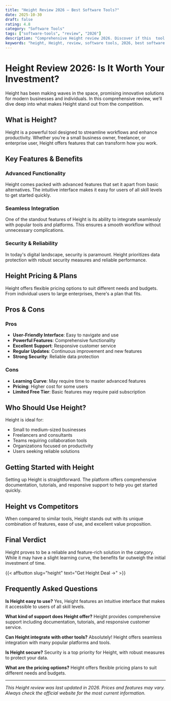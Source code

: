 ```yaml
---
title: "Height Review 2026 – Best Software Tools?"
date: 2025-10-30
draft: false
rating: 4.8
category: "Software Tools"
tags: ["software-tools", "review", "2026"]
description: "Comprehensive Height review 2026. Discover if this  tool is the best choice for your needs."
keywords: "height, Height, review, software tools, 2026, best software tools"
---
```


# Height Review 2026: Is It Worth Your Investment?

Height has been making waves in the  space, promising innovative solutions for modern businesses and individuals. In this comprehensive review, we'll dive deep into what makes Height stand out from the competition.

## What is Height?

Height is a powerful  tool designed to streamline workflows and enhance productivity. Whether you're a small business owner, freelancer, or enterprise user, Height offers features that can transform how you work.

## Key Features & Benefits

### Advanced Functionality
Height comes packed with advanced features that set it apart from basic alternatives. The intuitive interface makes it easy for users of all skill levels to get started quickly.

### Seamless Integration
One of the standout features of Height is its ability to integrate seamlessly with popular tools and platforms. This ensures a smooth workflow without unnecessary complications.

### Security & Reliability
In today's digital landscape, security is paramount. Height prioritizes data protection with robust security measures and reliable performance.

## Height Pricing & Plans

Height offers flexible pricing options to suit different needs and budgets. From individual users to large enterprises, there's a plan that fits.

## Pros & Cons

### Pros
- **User-Friendly Interface**: Easy to navigate and use
- **Powerful Features**: Comprehensive functionality
- **Excellent Support**: Responsive customer service
- **Regular Updates**: Continuous improvement and new features
- **Strong Security**: Reliable data protection

### Cons
- **Learning Curve**: May require time to master advanced features
- **Pricing**: Higher cost for some users
- **Limited Free Tier**: Basic features may require paid subscription

## Who Should Use Height?

Height is ideal for:
- Small to medium-sized businesses
- Freelancers and consultants
- Teams requiring collaboration tools
- Organizations focused on productivity
- Users seeking reliable  solutions

## Getting Started with Height

Setting up Height is straightforward. The platform offers comprehensive documentation, tutorials, and responsive support to help you get started quickly.

## Height vs Competitors

When compared to similar tools, Height stands out with its unique combination of features, ease of use, and excellent value proposition.

## Final Verdict

Height proves to be a reliable and feature-rich solution in the  category. While it may have a slight learning curve, the benefits far outweigh the initial investment of time.

{{< affbutton slug="height" text="Get Height Deal →" >}}

## Frequently Asked Questions

**Is Height easy to use?**
Yes, Height features an intuitive interface that makes it accessible to users of all skill levels.

**What kind of support does Height offer?**
Height provides comprehensive support including documentation, tutorials, and responsive customer service.

**Can Height integrate with other tools?**
Absolutely! Height offers seamless integration with many popular platforms and tools.

**Is Height secure?**
Security is a top priority for Height, with robust measures to protect your data.

**What are the pricing options?**
Height offers flexible pricing plans to suit different needs and budgets.

---

*This Height review was last updated in 2026. Prices and features may vary. Always check the official website for the most current information.*
